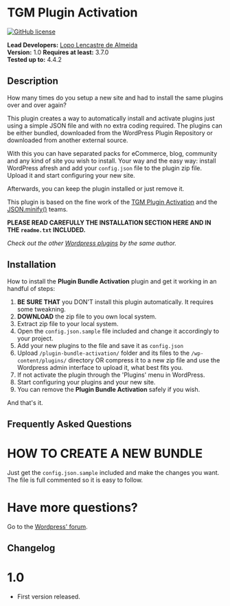# TGM Plugin Activation
[![GitHub license](https://img.shields.io/badge/license-AGPLv3-blue.svg)](https://raw.githubusercontent.com/TGMPA/TGM-Plugin-Activation/develop/LICENSE.md)

**Lead Developers:**
[Lopo Lencastre de Almeida](https://github.com/iPublicis)  
**Version:** 1.0 
**Requires at least:** 3.7.0  
**Tested up to:** 4.4.2  

## Description

How many times do you setup a new site and had to install the same plugins over and over again?

This plugin creates a way to automatically install and activate plugins just using a simple JSON file and with no extra coding required. The plugins can be either bundled, downloaded from the WordPress Plugin Repository or downloaded from another external source.

With this you can have separated packs for eCommerce, blog, community and any kind of site you wish to install. Your way and the easy way: install WordPress afresh and add your `config.json` file to the plugin zip file. Upload it and start configuring your new site.

Afterwards, you can keep the plugin installed or just remove it.

This plugin is based on the fine work of the [TGM Plugin Activation](http://tgmpluginactivation.com/) and the [JSON.minify()](https://github.com/getify/JSON.minify/tree/php) teams.

**PLEASE READ CAREFULLY THE INSTALLATION SECTION HERE AND IN THE `readme.txt` INCLUDED.**

*Check out the other [Wordpress plugins](http://profiles.wordpress.org/ipublicis) by the same author.*

## Installation

How to install the **Plugin Bundle Activation** plugin and get it working in an handful of steps:

1. **BE SURE THAT** you DON'T install this plugin automatically. It requires some tweakning.
2. **DOWNLOAD** the zip file to you own local system.
3. Extract zip file to your local system.
4. Open the `config.json.sample` file included and change it accordingly to your project.
5. Add your new plugins to the file and save it as `config.json`
6. Upload `/plugin-bundle-activation/` folder and its files to the `/wp-content/plugins/` directory OR compress it to a new zip file and use the Wordpress admin interface to upload it, what best fits you.
7. If not activate the plugin through the 'Plugins' menu in WordPress.
8. Start configuring your plugins and your new site.
9. You can remove the **Plugin Bundle Activation** safely if you wish.

And that's it.

## Frequently Asked Questions

# HOW TO CREATE A NEW BUNDLE

Just get the `config.json.sample` included and make the changes you want. The file is full commented so it is easy to follow.

# Have more questions?

Go to the [Wordpress' forum](http://wordpress.org/tags/plugin-bundle-activation?forum_id=10#postform).

## Changelog

# 1.0

* First version released.

